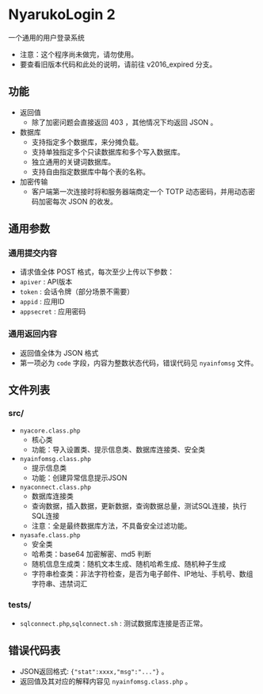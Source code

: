 # NyarukoLogin 2

一个通用的用户登录系统

- 注意：这个程序尚未做完，请勿使用。
- 要查看旧版本代码和此处的说明，请前往 v2016_expired 分支。

## 功能
- 返回值
  - 除了加密问题会直接返回 403 ，其他情况下均返回 JSON 。
- 数据库
  - 支持指定多个数据库，来分摊负载。
  - 支持单独指定多个只读数据库和多个写入数据库。
  - 独立通用的关键词数据库。
  - 支持自由指定数据库中每个表的名称。
- 加密传输
  - 客户端第一次连接时将和服务器端商定一个 TOTP 动态密码，并用动态密码加密每次 JSON 的收发。

## 通用参数

### 通用提交内容

- 请求值全体 POST 格式，每次至少上传以下参数：
- `apiver` : API版本
- `token` : 会话令牌（部分场景不需要）
- `appid` : 应用ID
- `appsecret` : 应用密码

### 通用返回内容

- 返回值全体为 JSON 格式
- 第一项必为 `code` 字段，内容为整数状态代码，错误代码见 `nyainfomsg` 文件。

## 文件列表

### src/

- `nyacore.class.php`
  - 核心类
  - 功能：导入设置类、提示信息类、数据库连接类、安全类
- `nyainfomsg.class.php`
  - 提示信息类
  - 功能：创建异常信息提示JSON
- `nyaconnect.class.php`
  - 数据库连接类
  - 查询数据，插入数据，更新数据，查询数据总量，测试SQL连接，执行SQL连接
  - 注意：全是最终数据库方法，不具备安全过滤功能。
- `nyasafe.class.php`
  - 安全类
  - 哈希类：base64 加密解密、md5 判断
  - 随机信息生成类：随机文本生成、随机哈希生成、随机种子生成
  - 字符串检查类：非法字符检查，是否为电子邮件、IP地址、手机号、数组字符串、违禁词汇

### tests/
- `sqlconnect.php`,`sqlconnect.sh` : 测试数据库连接是否正常。
  
## 错误代码表

- JSON返回格式: `{"stat":xxxx,"msg":"..."}` 。
- 返回值及其对应的解释内容见 `nyainfomsg.class.php` 。